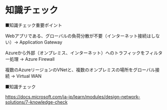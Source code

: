 # 知識チェック


■知識チェック重要ポイント

Webアプリである、グローバルの負荷分散が不要（インターネット接続はしない）→ Application Gateway

Azureから外部（オンプレミス、インターネット）へのトラフィックをフィルター処理 → Azure Firewall

複数のAzureリージョンのVNetと、複数のオンプレミスの場所をグローバル接続 → Virtual WAN

■知識チェック

https://docs.microsoft.com/ja-jp/learn/modules/design-network-solutions/7-knowledge-check

